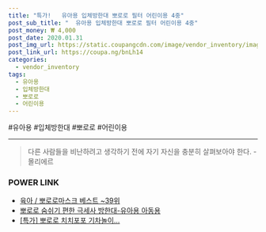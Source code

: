 ```yaml
--- 
title: "특가!   유아용 입체방한대 뽀로로 필터 어린이용 4중" 
post_sub_title: "  유아용 입체방한대 뽀로로 필터 어린이용 4중" 
post_money: ₩ 4,000 
post_date: 2020.01.31 
post_img_url: https://static.coupangcdn.com/image/vendor_inventory/images/2018/12/01/20/2/f5655171-92a9-4dca-80a1-7cd10ac39531.jpg 
post_link_url: https://coupa.ng/bnLh14 
categories: 
  - vendor_inventory 
tags: 
  - 유아용 
  - 입체방한대 
  - 뽀로로 
  - 어린이용 
--- 
```

  #유아용 #입체방한대 #뽀로로 #어린이용 
<hr> 

> 다른 사람들을 비난하려고 생각하기 전에 자기 자신을 충분히 살펴보아야 한다. - 몰리에르 


### POWER LINK

* <a href="https://blog.naver.com/santokki14/221791185344" target="_blank">육아 / 뽀로로마스크 베스트 ~39위</a>
* <a href="https://blog.naver.com/fasyy4321/221791622750" target="_blank">뽀로로 숨쉬기 편한 극세사 방한대-유아용 아동용</a>
* <a href="https://blog.naver.com/an0733/221787835507" target="_blank">[특가] 뽀로로 치치포포 기차놀이...</a>
